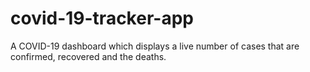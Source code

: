 # covid-19-tracker-app
A COVID-19 dashboard which displays a live number of cases that are confirmed, recovered and the deaths.
